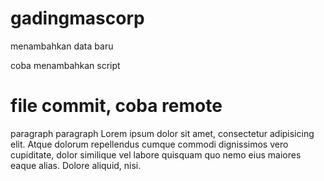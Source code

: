 # gadingmascorp
menambahkan data baru

coba menambahkan script

<!DOCTYPE html>
<html lang="en">
<head>
	<meta charset="UTF-8">
	<title>coba tambah script</title>
</head>
<body>
	<h1>file commit, coba remote</h1>
	<p>paragraph paragraph Lorem ipsum dolor sit amet, consectetur adipisicing elit. Atque dolorum repellendus cumque commodi dignissimos vero cupiditate, dolor similique vel labore quisquam quo nemo eius maiores eaque alias. Dolore aliquid, nisi.</p>
</body>
</html>
